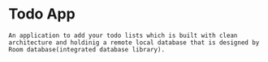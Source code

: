 # Todo App

    An application to add your todo lists which is built with clean architecture and holdinig a remote local database that is designed by Room database(integrated database library). 
